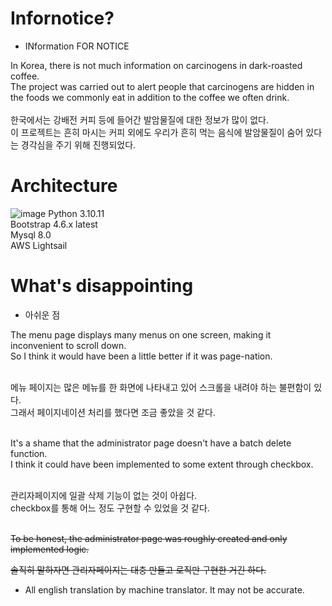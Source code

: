 # Infornotice?
- INformation FOR NOTICE

In Korea, there is not much information on carcinogens in dark-roasted coffee. <br>
The project was carried out to alert people that carcinogens are hidden in the foods we commonly eat in addition to the coffee we often drink.
<br> <br>
한국에서는 강배전 커피 등에 들어간 발암물질에 대한 정보가 많이 없다. <br>
이 프로젝트는 흔히 마시는 커피 외에도 우리가 흔히 먹는 음식에 발암물질이 숨어 있다는 경각심을 주기 위해 진행되었다.

# Architecture
![image](https://github.com/Embreaon/InforNotice/assets/131318057/8b83b1f0-fdd5-4c37-8f50-29f19769b6b0)
Python 3.10.11 <br>
Bootstrap 4.6.x latest <br>
Mysql 8.0 <br>
AWS Lightsail

# What's disappointing
- 아쉬운 점

The menu page displays many menus on one screen, making it inconvenient to scroll down. <br>
So I think it would have been a little better if it was page-nation. <br> <br>

메뉴 페이지는 많은 메뉴를 한 화면에 나타내고 있어 스크롤을 내려야 하는 불편함이 있다. <br>
그래서 페이지네이션 처리를 했다면 조금 좋았을 것 같다. <br> <br>

It's a shame that the administrator page doesn't have a batch delete function. <br>
I think it could have been implemented to some extent through checkbox. <br> <br>

관리자페이지에 일괄 삭제 기능이 없는 것이 아쉽다. <br>
checkbox를 통해 어느 정도 구현할 수 있었을 것 같다. <br> <br>

<del>To be honest, the administrator page was roughly created and only implemented logic.</del>

<del>솔직히 말하자면 관리자페이지는 대충 만들고 로직만 구현한 거긴 하다.</del>

* All english translation by machine translator. It may not be accurate.

